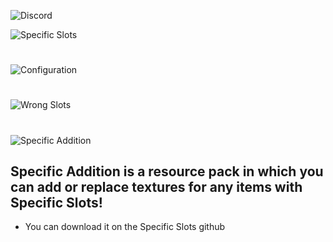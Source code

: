 ![Discord](https://cdn.discordapp.com/attachments/622183123681017867/1142042145356779631/discord.png)

![Specific Slots](https://cdn.discordapp.com/attachments/622183123681017867/1151972564982308935/Specific_Slots.png)
#
![Configuration](https://cdn.discordapp.com/attachments/622183123681017867/1151972564260888606/Configuration.png)
#
![Wrong Slots](https://cdn.discordapp.com/attachments/622183123681017867/1151972565452079164/Wrong_Slots.png)
#
![Specific Addition](https://cdn.discordapp.com/attachments/622183123681017867/1151973519773683924/Specific_Addition.png)
## Specific Addition is a resource pack in which you can add or replace textures for any items with Specific Slots!
- You can download it on the Specific Slots github

